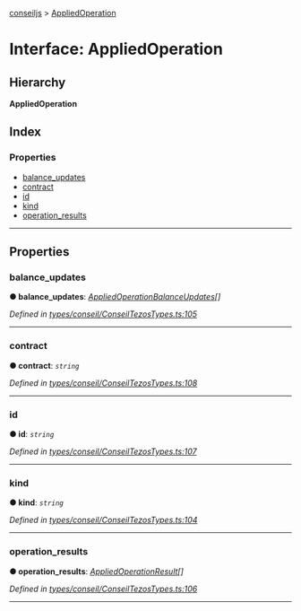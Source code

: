 [conseiljs](../README.md) > [AppliedOperation](../interfaces/appliedoperation.md)

# Interface: AppliedOperation

## Hierarchy

**AppliedOperation**

## Index

### Properties

* [balance_updates](appliedoperation.md#balance_updates)
* [contract](appliedoperation.md#contract)
* [id](appliedoperation.md#id)
* [kind](appliedoperation.md#kind)
* [operation_results](appliedoperation.md#operation_results)

---

## Properties

<a id="balance_updates"></a>

###  balance_updates

**● balance_updates**: *[AppliedOperationBalanceUpdates](appliedoperationbalanceupdates.md)[]*

*Defined in [types/conseil/ConseilTezosTypes.ts:105](https://github.com/Cryptonomic/ConseilJS/blob/b4f6349/src/types/conseil/ConseilTezosTypes.ts#L105)*

___
<a id="contract"></a>

###  contract

**● contract**: *`string`*

*Defined in [types/conseil/ConseilTezosTypes.ts:108](https://github.com/Cryptonomic/ConseilJS/blob/b4f6349/src/types/conseil/ConseilTezosTypes.ts#L108)*

___
<a id="id"></a>

###  id

**● id**: *`string`*

*Defined in [types/conseil/ConseilTezosTypes.ts:107](https://github.com/Cryptonomic/ConseilJS/blob/b4f6349/src/types/conseil/ConseilTezosTypes.ts#L107)*

___
<a id="kind"></a>

###  kind

**● kind**: *`string`*

*Defined in [types/conseil/ConseilTezosTypes.ts:104](https://github.com/Cryptonomic/ConseilJS/blob/b4f6349/src/types/conseil/ConseilTezosTypes.ts#L104)*

___
<a id="operation_results"></a>

###  operation_results

**● operation_results**: *[AppliedOperationResult](appliedoperationresult.md)[]*

*Defined in [types/conseil/ConseilTezosTypes.ts:106](https://github.com/Cryptonomic/ConseilJS/blob/b4f6349/src/types/conseil/ConseilTezosTypes.ts#L106)*

___

